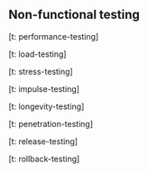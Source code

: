 ## Non-functional testing

[t: performance-testing]

[t: load-testing]

[t: stress-testing]

[t: impulse-testing]

[t: longevity-testing]

[t: penetration-testing]

[t: release-testing]

[t: rollback-testing]
